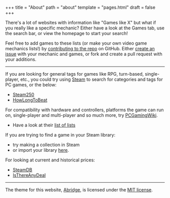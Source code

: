 +++
title = "About"
path = "about"
template = "pages.html"
draft = false
+++

There's a lot of websites with information like "Games like X" but what if you really like a specific mechanic? Either have a look at the Games tab, use the search bar, or view the homepage to start your search!

Feel free to add games to these lists (or make your own video game mechanics lists!) by [contributing to the repo](https://github.com/StringPotatoTheory/awesome-video-game-mechanics/blob/main/CONTRIBUTING.md) on GitHub. Either [create an issue](https://github.com/StringPotatoTheory/awesome-video-game-mechanics/issues) with your mechanic and games, or fork and create a pull request with your additions.

---

If you are looking for general tags for games like RPG, turn-based, single-player, etc., you could try using [Steam](https://store.steampowered.com) to search for categories and tags for PC games, or the below:
- [Steam250](https://steam250.com)
- [HowLongToBeat](https://howlongtobeat.com)

For compatibility with hardware and controllers, platforms the game can run on, single-player and multi-player and so much more, try [PCGamingWiki](https://www.pcgamingwiki.com/wiki/Home).
- Have a look at their [list of lists](https://www.pcgamingwiki.com/wiki/List_of_lists)

If you are trying to find a game in your Steam library:
- try making a collection in Steam
- or import your library [here](https://www.lorenzostanco.com/lab/steam/).

For looking at current and historical prices:
- [SteamDB](https://steamdb.info)
- [IsThereAnyDeal](https://isthereanydeal.com)

---

The theme for this website, [Abridge](https://github.com/Jieiku/abridge), is licensed under the [MIT license](https://opensource.org/licenses/MIT).
